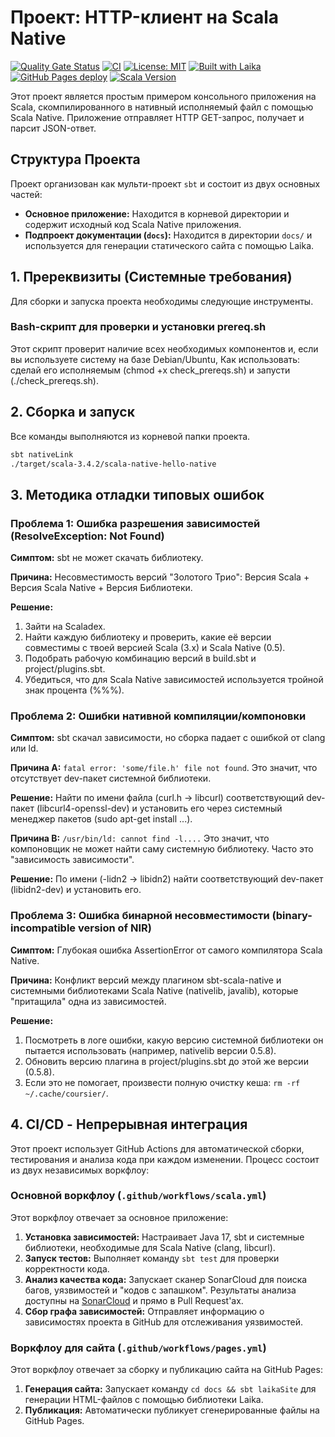 # Проект: HTTP-клиент на Scala Native
[![Quality Gate Status](https://sonarcloud.io/api/project_badges/measure?project=Goldmak_scala-native&metric=alert_status)](https://sonarcloud.io/summary/new_code?id=Goldmak_scala-native) [![CI](https://github.com/Goldmak/scala-native/actions/workflows/scala.yml/badge.svg)](https://github.com/Goldmak/scala-native/actions/workflows/scala.yml) [![License: MIT](https://img.shields.io/badge/License-MIT-yellow.svg)](https://opensource.org/licenses/MIT) [![Built with Laika](https://img.shields.io/badge/Built%20with-Laika-blue.svg)](https://laika.site/) [![GitHub Pages deploy](https://github.com/Goldmak/scala-native/actions/workflows/pages.yml/badge.svg)](https://github.com/Goldmak/scala-native/actions/workflows/pages.yml) [![Scala Version](https://img.shields.io/badge/Scala-3.4.2-blue.svg)](https://www.scala-lang.org/)

Этот проект является простым примером консольного приложения на Scala, скомпилированного в нативный исполняемый файл с помощью Scala Native. Приложение отправляет HTTP GET-запрос, получает и парсит JSON-ответ.

## Структура Проекта
Проект организован как мульти-проект `sbt` и состоит из двух основных частей:
*   **Основное приложение:** Находится в корневой директории и содержит исходный код Scala Native приложения.
*   **Подпроект документации (`docs`):** Находится в директории `docs/` и используется для генерации статического сайта с помощью Laika.

## 1. Пререквизиты (Системные требования)
Для сборки и запуска проекта необходимы следующие инструменты.

### Bash-скрипт для проверки и установки prereq.sh
Этот скрипт проверит наличие всех необходимых компонентов и, если вы используете систему на базе Debian/Ubuntu,
Как использовать: сделай его исполняемым (chmod +x check_prereqs.sh) и запусти (./check_prereqs.sh).

## 2. Сборка и запуск
Все команды выполняются из корневой папки проекта.
```bash
sbt nativeLink
./target/scala-3.4.2/scala-native-hello-native
```

## 3. Методика отладки типовых ошибок
### Проблема 1: Ошибка разрешения зависимостей (ResolveException: Not Found)
**Симптом:** sbt не может скачать библиотеку.

**Причина:** Несовместимость версий "Золотого Трио": Версия Scala + Версия Scala Native + Версия Библиотеки.

**Решение:**

1.  Зайти на Scaladex.
2.  Найти каждую библиотеку и проверить, какие её версии совместимы с твоей версией Scala (3.x) и Scala Native (0.5).
3.  Подобрать рабочую комбинацию версий в build.sbt и project/plugins.sbt.
4.  Убедиться, что для Scala Native зависимостей используется тройной знак процента (%%%).

### Проблема 2: Ошибки нативной компиляции/компоновки
**Симптом:** sbt скачал зависимости, но сборка падает с ошибкой от clang или ld.

**Причина A:** `fatal error: 'some/file.h' file not found`. Это значит, что отсутствует dev-пакет системной библиотеки.

**Решение:** Найти по имени файла (curl.h -> libcurl) соответствующий dev-пакет (libcurl4-openssl-dev) и установить его через системный менеджер пакетов (sudo apt-get install ...).

**Причина B:** `/usr/bin/ld: cannot find -l....` Это значит, что компоновщик не может найти саму системную библиотеку. Часто это "зависимость зависимости".

**Решение:** По имени (-lidn2 -> libidn2) найти соответствующий dev-пакет (libidn2-dev) и установить его.

### Проблема 3: Ошибка бинарной несовместимости (binary-incompatible version of NIR)
**Симптом:** Глубокая ошибка AssertionError от самого компилятора Scala Native.

**Причина:** Конфликт версий между плагином sbt-scala-native и системными библиотеками Scala Native (nativelib, javalib), которые "притащила" одна из зависимостей.

**Решение:**

1.  Посмотреть в логе ошибки, какую версию системной библиотеки он пытается использовать (например, nativelib версии 0.5.8).
2.  Обновить версию плагина в project/plugins.sbt до этой же версии (0.5.8).
3.  Если это не помогает, произвести полную очистку кеша: `rm -rf ~/.cache/coursier/`.

## 4. CI/CD - Непрерывная интеграция
Этот проект использует GitHub Actions для автоматической сборки, тестирования и анализа кода при каждом изменении. Процесс состоит из двух независимых воркфлоу:

### Основной воркфлоу (`.github/workflows/scala.yml`)
Этот воркфлоу отвечает за основное приложение:
1.  **Установка зависимостей:** Настраивает Java 17, sbt и системные библиотеки, необходимые для Scala Native (clang, libcurl).
2.  **Запуск тестов:** Выполняет команду `sbt test` для проверки корректности кода.
3.  **Анализ качества кода:** Запускает сканер SonarCloud для поиска багов, уязвимостей и "кодов с запашком". Результаты анализа доступны на [SonarCloud](https://sonarcloud.io/summary/new_code?id=Goldmak_scala-native) и прямо в Pull Request'ах.
4.  **Сбор графа зависимостей:** Отправляет информацию о зависимостях проекта в GitHub для отслеживания уязвимостей.

### Воркфлоу для сайта (`.github/workflows/pages.yml`)
Этот воркфлоу отвечает за сборку и публикацию сайта на GitHub Pages:
1.  **Генерация сайта:** Запускает команду `cd docs && sbt laikaSite` для генерации HTML-файлов с помощью библиотеки Laika.
2.  **Публикация:** Автоматически публикует сгенерированные файлы на GitHub Pages.
